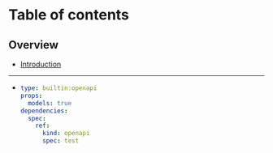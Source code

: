 # Table of contents

## Overview

* [Introduction](README.md)

***

* ```yaml
  type: builtin:openapi
  props:
    models: true
  dependencies:
    spec:
      ref:
        kind: openapi
        spec: test
  ```
